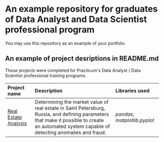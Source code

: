 # An example repository for graduates of Data Analyst and Data Scientist professional program

You may use this repository as an example of your portfolio

## An example of project desriptions in README.md

These projects were completed for Practicum's Data Analyst / Data Scientist professional training programs.

| Project name | Description | Libraries used | 
| :---------------------- | :---------------------- | :---------------------- |
| [Real Estate Analysis](real_estate) | Determining the market value of real estate in Saint Petersburg, Russia, and defining parameters that make it possible to create an automated system capable of detecting anomalies and fraud. | *pandas*, *matplotlib.pyplot* |